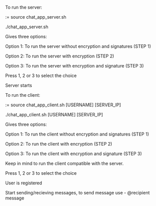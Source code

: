 To run the server:

:= source chat_app_server.sh

./chat_app_server.sh

Gives three options:

Option 1: To run the server without encryption and signatures (STEP 1)

Option 2: To run the server with encryption (STEP 2)

Option 3: To run the server with encryption and signature (STEP 3)

Press 1, 2 or 3 to select the choice

Server starts


To run the client:

:= source chat_app_client.sh [USERNAME] [SERVER_IP]

./chat_app_client.sh [USERNAME] [SERVER_IP]

Gives three options:

Option 1: To run the client without encryption and signatures (STEP 1)

Option 2: To run the client with encryption (STEP 2)

Option 3: To run the client with encryption and signature (STEP 3)

Keep in mind to run the client compatible with the server.

Press 1, 2 or 3 to select the choice

User is registered

Start sending/recieving messages, to send message use - @recipient message
